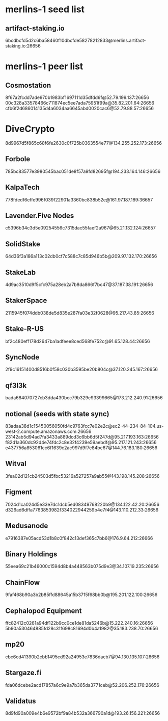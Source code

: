 # merlins-1 seed list

## artifact-staking.io

6bcdbcfd5d2c6ba58460f10dbcfde58278212833\@merlins.artifact-staking.io:26656

# merlins-1 peer list

## Cosmostation

8f67a2fcdd7ade970b1983bf1697111d35dfdd6f\@52.79.199.137:26656
00c328a33578466c711874ec5ee7ada75951f99a\@35.82.201.64:26656
cfb6f2d686014135d4a6034aa6645abd0020cac6\@52.79.88.57:26656

# DiveCrypto

8d9967d5f865c68f6fe2630c0f725b0363554e77\@134.255.252.173:26656

## Forbole

785bc83577e3980545bac051de8f57a9fd82695f\@194.233.164.146:26656

## KalpaTech

778fdedf6effe996f039f22901a3360bc838b52e\@161.97.187.189:36657

## Lavender.Five Nodes

c5396b34c3d5e09254556c7315dac55faef2a967\@65.21.132.124:26657

## SolidStake

64d36f3a186a113c02db0cf7c588c7c85d946b5b\@209.97.132.170:26656

## StakeLab

4d9ac3510d9f5cfc975a28eb2a7b8da866f7bc47\@37.187.38.191:26656

## StakerSpace

2115945f074ddb038de5d835e287fa03e32f0628\@95.217.43.85:26656

## Stake-R-US

bf2c480eff178d2647ba1adfeee8ced568fe752c\@91.65.128.44:26656

## SyncNode

2f9c16151400d8516b0f58c030b3595be20b804c\@37.120.245.167:26656

## qf3l3k

bada684070727cb3dda430bcc79b329e93399665\@173.212.240.91:26656

## notional (seeds with state sync)

83adaa38d1c15450056050fd4c9763fcc7e02e2c\@ec2-44-234-84-104.us-west-2.compute.amazonaws.com:26656
23142ab5d94ad7fa3433a889dcd3c6bb6d5f247d\@95.217.193.163:26656
f82d1a360dc92d4e74fdc2c8e32f4239e59aebdf\@95.217.121.243:26656
e437756a853061cc6f1639c2ac997d9f7e84be67\@144.76.183.180:26656

## Witval

3fea02d121cb24503d5fbc53216a527257a9ab55\@143.198.145.208:26656

## Figment

7024d1ca024d5e33e7dc1dcb5ed08349768220b9\@134.122.42.20:26656
d326ad6dffa7763853982f334022944259b4e7f4\@143.110.212.33:26656

## Medusanode

e7916387e05acd53d1b8c0f842c13def365c7bb6\@176.9.64.212:26666

## Binary Holdings

55eea69c21b46000c1594d8b4a448563b075d9e3\@34.107.19.235:26656

## ChainFlow

9faf468b90a3b2b85ffd88645a15b3715f68bb0b\@195.201.122.100:26656

## Cephalopod Equipment

ffc82412c0261a94df122b9cc0ce1de81da5246b\@15.222.240.16:26656
5b90a530464885fd28c31f698c81694d0b4a1982\@35.183.238.70:26656

## mp20

cbc6cd41390b2cbb1495cd92a24953e7836daeb7\@94.130.135.107:26656

## Stargaze.fi

fda06dcebe2acd17857a6c9e9a7b365da3771ceb\@52.206.252.176:26656

## Validatus

8d9fd90a009e4b6e9572bf9a84b532a366790a1d\@193.26.156.221:26656
